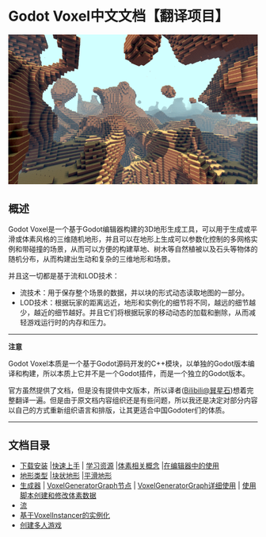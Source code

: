 # Godot Voxel中文文档【翻译项目】

![image](./README.assets/a4ecc367-0618-409c-bab4-0578cd2a1582.png)

## 概述

Godot Voxel是一个基于Godot编辑器构建的3D地形生成工具，可以用于生成或平滑或体素风格的三维随机地形，并且可以在地形上生成可以参数化控制的多网格实例和带碰撞的场景，从而可以方便的构建草地、树木等自然植被以及石头等物体的随机分布，从而构建出生动和复杂的三维地形和场景。

并且这一切都是基于流和LOD技术：

- 流技术：用于保存整个场景的数据，并以块的形式动态读取地图的一部分。
- LOD技术：根据玩家的距离远近，地形和实例化的细节将不同，越远的细节越少，越近的细节越好。并且它们将根据玩家的移动动态的加载和删除，从而减轻游戏运行时的内存和压力。

---

**注意**

Godot Voxel本质是一个基于Godot源码开发的C++模块，以单独的Godot版本编译和构建，所以本质上它并不是一个Godot插件，而是一个独立的Godot版本。

官方虽然提供了文档，但是没有提供中文版本，所以译者([Bilibili@巽星石](https://space.bilibili.com/98273681))想着完整翻译一遍。但是由于原文档内容组织还是有些问题，所以我还是决定对部分内容以自己的方式重新组织语言和排版，让其更适合中国Godoter们的体质。

---

## 文档目录

- [下载安装](./主文档/下载安装.md) |[快速上手](./主文档/快速上手.md) | [学习资源](./主文档/学习资源.md) |[体素相关概念](./主文档/体素相关概念.md) |[在编辑器中的使用](./主文档/在编辑器中的使用.md)
- [地形类型](./主文档/地形类型.md) |[块状地形](./主文档/块状地形.md) |[平滑地形](./主文档/平滑地形.md) 
- [生成器](./主文档/生成器.md) | [VoxelGeneratorGraph节点](./主文档/VoxelGeneratorGraph节点.md) | [VoxelGeneratorGraph详细使用](./主文档/VoxelGeneratorGraph详细使用.md) | [使用脚本创建和修改体素数据](主文档\使用脚本创建和修改体素数据.md) 
- [流](./主文档/流.md) 
- [基于VoxelInstancer的实例化](./主文档/基于VoxelInstancer的实例化.md) 
-  [创建多人游戏](./主文档/创建多人游戏.md) 

